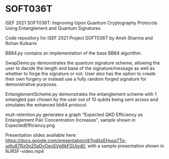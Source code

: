 # SOFT036T
ISEF 2021 SOFT036T: Improving Upon Quantum Cryptography Protocols Using Entanglement and Quantum Signatures

Code repository for ISEF 2021 Project SOFT036T by Ansh Sharma and Rohan Kulkarni

BB84.py contains an implementation of the base BB84 algorithm. 

SwapDemo.py demonstrates the quantum signature scheme, allowing the user to decide the length and base of the signature/message as well as whether to forge the signature or not. User also has the option to create their own forgery or instead use a fully random forged signature for demonstrative purposes. 

EntanglementScheme.py demonstrates the entanglement scheme with 1 entangled pair chosen by the user out of 10 qubits being sent across and simulates the enhanced bb84 protocol.

mult-retention.py generates a graph "Expected QKD Efficiency as Entanglement Pair Concentration Increases", sample shown in ExpectedEfficiency.png

Presentation slides available here: https://docs.google.com/presentation/d/1ndAsEHuos7To-udtu87Rz0p20aDvOesSVp6kFGUjodI/, with a sample presentation shown in NJRSF-video.mp4
